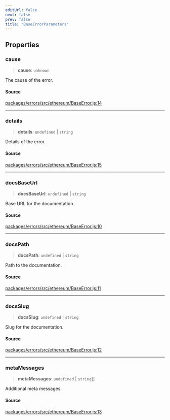 ```yaml
---
editUrl: false
next: false
prev: false
title: "BaseErrorParameters"
---
```


## Properties

### cause

> **cause**: `unknown`

The cause of the error.

#### Source

[packages/errors/src/ethereum/BaseError.js:14](https://github.com/evmts/tevm-monorepo/blob/main/packages/errors/src/ethereum/BaseError.js#L14)

***

### details

> **details**: `undefined` \| `string`

Details of the error.

#### Source

[packages/errors/src/ethereum/BaseError.js:15](https://github.com/evmts/tevm-monorepo/blob/main/packages/errors/src/ethereum/BaseError.js#L15)

***

### docsBaseUrl

> **docsBaseUrl**: `undefined` \| `string`

Base URL for the documentation.

#### Source

[packages/errors/src/ethereum/BaseError.js:10](https://github.com/evmts/tevm-monorepo/blob/main/packages/errors/src/ethereum/BaseError.js#L10)

***

### docsPath

> **docsPath**: `undefined` \| `string`

Path to the documentation.

#### Source

[packages/errors/src/ethereum/BaseError.js:11](https://github.com/evmts/tevm-monorepo/blob/main/packages/errors/src/ethereum/BaseError.js#L11)

***

### docsSlug

> **docsSlug**: `undefined` \| `string`

Slug for the documentation.

#### Source

[packages/errors/src/ethereum/BaseError.js:12](https://github.com/evmts/tevm-monorepo/blob/main/packages/errors/src/ethereum/BaseError.js#L12)

***

### metaMessages

> **metaMessages**: `undefined` \| `string`[]

Additional meta messages.

#### Source

[packages/errors/src/ethereum/BaseError.js:13](https://github.com/evmts/tevm-monorepo/blob/main/packages/errors/src/ethereum/BaseError.js#L13)
